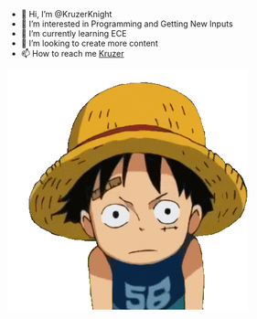 - 👋 Hi, I’m @KruzerKnight
- 👀 I’m interested in Programming and Getting New Inputs
- 🌱 I’m currently learning ECE
- 💞️ I’m looking to create more content
- 📫 How to reach me <a href='https://www.linkedin.com/in/koushiksg/'>Kruzer</a>

![](https://github.com/KruzerKnight/KruzerKnight/blob/main/luffy-monkey-d-luffy.gif)


<!---
KruzerKnight/KruzerKnight is a ✨ special ✨ repository because its `README.md` (this file) appears on your GitHub profile.
You can click the Preview link to take a look at your changes.
--->
